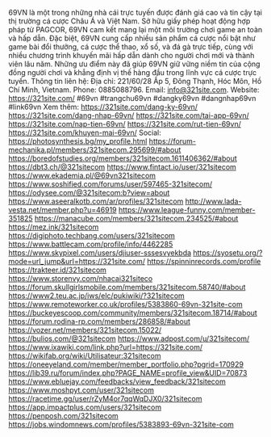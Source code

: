 69VN là một trong những nhà cái trực tuyến được đánh giá cao và tin cậy tại thị trường cá cược Châu Á và Việt Nam. Sở hữu giấy phép hoạt động hợp pháp từ PAGCOR, 69VN cam kết mang lại một môi trường chơi game an toàn và hấp dẫn.
Đặc biệt, 69VN cung cấp nhiều sản phẩm cá cược nổi bật như game bài đổi thưởng, cá cược thể thao, xổ số, và đá gà trực tiếp, cùng với nhiều chương trình khuyến mãi hấp dẫn dành cho người chơi mới và thành viên lâu năm. Những ưu điểm này đã giúp 69VN giữ vững niềm tin của cộng đồng người chơi và khẳng định vị thế hàng đầu trong lĩnh vực cá cược trực tuyến.
Thông tin liên hệ:
Địa chỉ: 221/60/28 Ấp 5, Đông Thạnh, Hóc Môn, Hồ Chí Minh, Vietnam.
Phone: 0885088796.
Email: info@321site.com.
Website: https://321site.com/
#69vn #trangchu69vn #dangky69vn #dangnhap69vn #link69vn
Xem thêm:
https://321site.com/dang-ky-69vn/
https://321site.com/dang-nhap-69vn/
https://321site.com/tai-app-69vn/
https://321site.com/nap-tien-69vn/
https://321site.com/rut-tien-69vn/
https://321site.com/khuyen-mai-69vn/
Social:
https://photosynthesis.bg/my_profile.html 
https://forum-mechanika.pl/members/321sitecom.295699/#about 
https://boredofstudies.org/members/321sitecom.1611406362/#about 
https://dbt3.ch/@321sitecom 
https://www.fintact.io/user/321sitecom 
https://www.ekademia.pl/@69vn321sitecom 
https://www.soshified.com/forums/user/597465-321sitecom/ 
https://odysee.com/@321sitecom:b?view=about 
https://www.aseeralkotb.com/ar/profiles/321sitecom 
http://www.lada-vesta.net/member.php?u=46919 
https://www.league-funny.com/member-351825 
https://manacube.com/members/321sitecom.234525/#about 
https://mez.ink/321sitecom  
https://digiphoto.techbang.com/users/321sitecom 
https://www.battlecam.com/profile/info/4462285 
https://www.skypixel.com/users/djiuser-sssesvyekbda 
https://syosetu.org/?mode=url_jump&url=https://321site.com/ 
https://spinninrecords.com/profile 
https://trakteer.id/321sitecom  
https://www.storenvy.com/nhacai321siteco 
https://forum.skullgirlsmobile.com/members/321sitecom.58740/#about 
https://www2.teu.ac.jp/iws/elc/pukiwiki/?321sitecom  
https://www.remoteworker.co.uk/profiles/5383860-69vn-321site-com 
https://buckeyescoop.com/community/members/321sitecom.18714/#about 
https://forum.rodina-rp.com/members/286858/#about  
https://vozer.net/members/321sitecom.15022/ 
https://bulios.com/@321sitecom 
https://www.adpost.com/u/321sitecom/ 
https://www.ixawiki.com/link.php?url=https://321site.com/ 
https://wikifab.org/wiki/Utilisateur:321sitecom  
https://oneeyeland.com/member/member_portfolio.php?pgrid=170929 
https://lib39.ru/forum/index.php?PAGE_NAME=profile_view&UID=70873 
https://www.ebluejay.com/feedbacks/view_feedback/321sitecom 
https://www.moshpyt.com/user/321sitecom 
https://racetime.gg/user/rZyM4or7qqWqDJX0/321sitecom 
https://app.impactplus.com/users/321sitecom  
https://penposh.com/321sitecom 
https://jobs.windomnews.com/profiles/5383893-69vn-321site-com 
